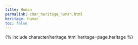 ```yaml
---
title: Human
permalink: char_heritage_human.html
heritage: Human
toc: false
---
```


{% include character/heritage.html heritage=page.heritage %}
